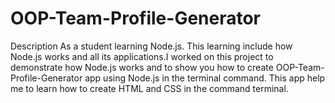 # OOP-Team-Profile-Generator
Description
As a student learning Node.js. This learning include how Node.js works and all its applications.I worked on this project to demonstrate how Node.js works and to show you how to create OOP-Team-Profile-Generator app using Node.js in the terminal command. This app help me to learn how to create HTML and CSS in the command terminal. 
 